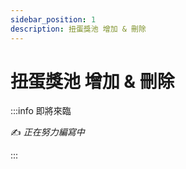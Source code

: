 ```yaml
---
sidebar_position: 1
description: 扭蛋獎池 增加 & 刪除
---
```


# 扭蛋獎池 增加 & 刪除

<head>
  <title>扭蛋獎池 增加 & 刪除</title>
</head>

:::info 即將來臨

✍️ _正在努力編寫中_

:::
